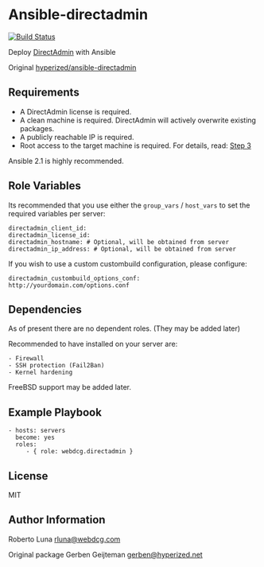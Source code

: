 Ansible-directadmin
=========

[![Build Status](https://travis-ci.org/rlunar/directadmin.svg?branch=master)](https://travis-ci.org/rlunar/directadmin)

Deploy [DirectAdmin](https://directadmin.com/) with Ansible

Original [hyperized/ansible-directadmin](https://github.com/hyperized/ansible-directadmin)

Requirements
------------

- A DirectAdmin license is required.
- A clean machine is required. DirectAdmin will actively overwrite existing packages.
- A publicly reachable IP is required.
- Root access to the target machine is required. For details, read: [Step 3](https://www.directadmin.com/installguide.php)

Ansible 2.1 is highly recommended.

Role Variables
--------------

Its recommended that you use either the `group_vars` / `host_vars` to set the required variables per server:

    directadmin_client_id:
    directadmin_license_id:
    directadmin_hostname: # Optional, will be obtained from server
    directadmin_ip_address: # Optional, will be obtained from server

If you wish to use a custom custombuild configuration, please configure:

    directadmin_custombuild_options_conf: http://yourdomain.com/options.conf

Dependencies
------------

As of present there are no dependent roles. (They may be added later)

Recommended to have installed on your server are:

    - Firewall
    - SSH protection (Fail2Ban)
    - Kernel hardening

FreeBSD support may be added later.

Example Playbook
----------------

    - hosts: servers
      become: yes
      roles:
         - { role: webdcg.directadmin }

License
-------

MIT

Author Information
------------------

Roberto Luna <rluna@webdcg.com>

Original package
Gerben Geijteman <gerben@hyperized.net>
